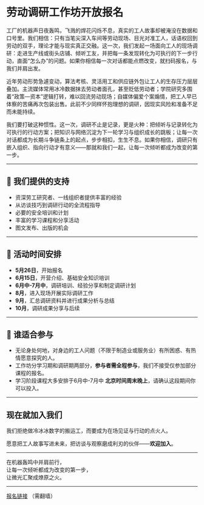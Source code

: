 # 劳动调研工作坊开放报名

工厂的机器声日夜轰鸣，飞溅的焊花闪烁不息，真实的工人故事却被淹没在数据和口号里。我们相信：只有当笔尖深入车间等劳动现场、目光对准工人，话语权回到劳动的双手，理论才能与现实真正交融。这一次，我们发起一场面向工人的现场调研：走进生产线或街头店铺、倾听工友，并把每一条发现转化为可执行的下一步行动，直面“怎么办”的问题。如果你相信每一次对话都能点燃改变，就扫码报名，与我们并肩出发。

近年劳动形势急遽变动，算法考核、灵活用工和供应链外包让工人的生存压力层层叠加。主流媒体常用冰冷数据抹去劳动者面孔，甚至贬低劳动者；学院研究多围着“政策—资本”逻辑打转，难以回流劳动现场；自媒体偏爱个案煽情，把工人早已体察的苦痛再次包装出售。此前不少同样怀抱理想的调研，因现实风险和准备不足而未能持续。

我们要打破这种惯性。这一次，调研不止是记录，更是火种：把倾听与记录转化为可执行的行动方案；把知识与网络沉淀为下一轮学习与组织成长的跳板；让每一次对话都成为长期斗争链条上的起点，步步相扣，生生不息。如果你相信，调研只有嵌入组织、指向行动才有意义——那就和我们一起，让每一次倾听都成为改变的第一步。

---

## 🤝 我们提供的支持

- 资深劳工研究者、一线组织者提供丰富的经验
- 从访谈技巧到调研行动的全流程指导
- 必要的安全培训和计划
- 丰富的学习课程和分享活动
- 图文发布、出版的机会

---

## 📅 活动时间安排

- **5月26日**，开始报名
- **6月15日**，开营介绍、基础安全知识培训
- **6月中-7月中**，调研培训、经验分享和制定调研计划
- **8月**，进入现场开展实际调研工作
- **9月**，汇总调研资料并进行成果分析与总结
- **10月**，调研成果分享与后续

---

## 👥 谁适合参与

- 无论身处何地，对身边的工人问题（不限于制造业或服务业）有所困惑、有热情愿意探究的人。
- 工作坊分学习期和调研期两部分，**参与者需全程参与**，我们不接受仅参加部分课程的报名。
- 学习阶段课程大多安排于6月中-7月中 **北京时间周末晚上**，请确认这段期间你可以投入。

---

## 现在就加入我们

我们拒绝做冷冰冰数字的搬运工，而要成为在场见证与行动的点火人。

愿意把工人故事写进未来，把访谈与观察磨成利刃的伙伴——**欢迎加入**。

---

在机器轰鸣中并肩前行，  
让每一次倾听都成为改变的第一步，  
让微光汇聚成燎原之火。

---

[报名链接](https://forms.gle/7zQC1TiEezCmXeRA7) （需翻墙）
